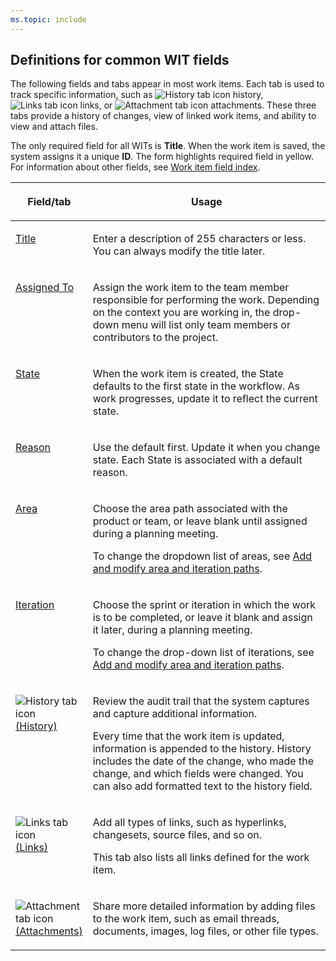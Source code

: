 ```yaml
---
ms.topic: include
---
```


## Definitions for common WIT fields

<a id="definitions-in-common"></a>

The following fields and tabs appear in most work items. Each tab is used to track specific information, such as ![History tab icon](/azure/devops/boards/backlogs/media/icon-history-tab-wi.png) history, ![Links tab icon](/azure/devops/boards/backlogs/media/icon-links-tab-wi.png) links, or ![Attachment tab icon](/azure/devops/boards/backlogs/media/icon-attachments-tab-wi.png) attachments. These three tabs provide a history of changes, view of linked work items, and ability to view and attach files.

The only required field for all WITs is **Title**. When the work item is saved, the system assigns it a unique **ID**. The form highlights required field in yellow. For information about other fields, see [Work item field index](/azure/devops/boards/work-items/guidance/work-item-field).

<table><thead>
<tr><th><p>Field/tab</p></th><th><p>Usage</p></th></tr></thead>
<tbody valign="top">
<tr>
    <td width="18%"><p><a href="/azure/devops/boards/queries/titles-ids-descriptions" data-raw-source="[Title](/azure/devops/boards/queries/titles-ids-descriptions)">Title</a> </p></td>
	<td><p>Enter a description of 255 characters or less. You can always modify the title later.</p></td></tr>
<tr>
    <td><p><a href="/azure/devops/boards/queries/query-by-workflow-changes" data-raw-source="[Assigned To](/azure/devops/boards/queries/query-by-workflow-changes)">Assigned To</a></p></td>
	<td><p>Assign the work item to the team member responsible for performing the work. Depending on the context you are working in, the drop-down menu will list only team members or contributors to the project.</p></td></tr>
<tr>
    <td><p><a href="/azure/devops/boards/queries/query-by-workflow-changes" data-raw-source="[State](/azure/devops/boards/queries/query-by-workflow-changes)">State</a></p></td>
	<td><p>When the work item is created, the State defaults to the first state in the workflow. As work progresses, update it to reflect the current state.</p></td></tr>
<tr>
    <td><p><a href="/azure/devops/boards/queries/query-by-workflow-changes" data-raw-source="[Reason](/azure/devops/boards/queries/query-by-workflow-changes)">Reason</a></p></td>
	<td><p>Use the default first. Update it when you change state. Each State is associated with a default reason.</p></td></tr>
<tr>
    <td><p><a href="/azure/devops/organizations/settings/set-area-paths" data-raw-source="[Area](/azure/devops/organizations/settings/set-area-paths)">Area</a></p></td>
    <td><p>Choose the area path associated with the product or team, or leave blank until assigned during a planning meeting.</p><p>To change the dropdown list of areas, see <a href="/azure/devops/organizations/settings/set-area-paths" data-raw-source="[Add and modify area and iteration paths](/azure/devops/organizations/settings/set-area-paths)">Add and modify area and iteration paths</a>.</p></td>
</tr>
<tr>
    <td><p><a href="/azure/devops/organizations/settings/set-area-paths" data-raw-source="[Iteration](/azure/devops/organizations/settings/set-area-paths)">Iteration</a></p></td>
    <td><p>Choose the sprint or iteration in which the work is to be completed, or leave it blank and assign it later, during a planning meeting.</p><p>To change the drop-down list of iterations, see <a href="/azure/devops/organizations/settings/set-area-paths" data-raw-source="[Add and modify area and iteration paths](/azure/devops/organizations/settings/set-area-paths)">Add and modify area and iteration paths</a>.</p></td>
</tr>
<tr>
    <td><p><img src="/azure/devops/boards/backlogs/media/icon-history-tab-wi.png" alt="History tab icon"/><a href="/azure/devops/boards/queries/history-and-auditing" data-raw-source="[(History)](/azure/devops/boards/queries/history-and-auditing)">(History)</a></p></td>
	<td><p>Review the audit trail that the system captures and capture additional information.</p><p>Every time that the work item is updated, information is appended to the history. History includes the date of the change, who made the change, and which fields were changed. You can also add formatted text to the history field.</p></td></tr>
<tr>
    <td><p><img src="/azure/devops/boards/backlogs/media/icon-links-tab-wi.png" alt="Links tab icon"/> <a href="/azure/devops/boards/queries/link-work-items-support-traceability" data-raw-source="[(Links)](/azure/devops/boards/queries/link-work-items-support-traceability)">(Links)</a></p></td>
	<td><p>Add all types of links, such as hyperlinks, changesets, source files, and so on.</p><p>This tab also lists all links defined for the work item.</p></td></tr>
<tr>
    <td><p><img src="/azure/devops/boards/backlogs/media/icon-attachments-tab-wi.png" alt="Attachment tab icon"/><a href="/azure/devops/boards/queries/linking-attachments" data-raw-source="[(Attachments)](/azure/devops/boards/queries/linking-attachments)">(Attachments)</a> </p></td>
	<td><p>Share more detailed information by adding files to the work item, such as email threads, documents, images, log files, or other file types.</p></td></tr>
</tbody>
</table>
